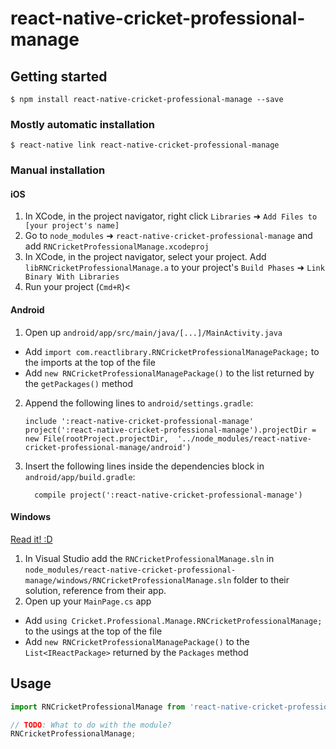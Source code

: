
# react-native-cricket-professional-manage

## Getting started

`$ npm install react-native-cricket-professional-manage --save`

### Mostly automatic installation

`$ react-native link react-native-cricket-professional-manage`

### Manual installation


#### iOS

1. In XCode, in the project navigator, right click `Libraries` ➜ `Add Files to [your project's name]`
2. Go to `node_modules` ➜ `react-native-cricket-professional-manage` and add `RNCricketProfessionalManage.xcodeproj`
3. In XCode, in the project navigator, select your project. Add `libRNCricketProfessionalManage.a` to your project's `Build Phases` ➜ `Link Binary With Libraries`
4. Run your project (`Cmd+R`)<

#### Android

1. Open up `android/app/src/main/java/[...]/MainActivity.java`
  - Add `import com.reactlibrary.RNCricketProfessionalManagePackage;` to the imports at the top of the file
  - Add `new RNCricketProfessionalManagePackage()` to the list returned by the `getPackages()` method
2. Append the following lines to `android/settings.gradle`:
  	```
  	include ':react-native-cricket-professional-manage'
  	project(':react-native-cricket-professional-manage').projectDir = new File(rootProject.projectDir, 	'../node_modules/react-native-cricket-professional-manage/android')
  	```
3. Insert the following lines inside the dependencies block in `android/app/build.gradle`:
  	```
      compile project(':react-native-cricket-professional-manage')
  	```

#### Windows
[Read it! :D](https://github.com/ReactWindows/react-native)

1. In Visual Studio add the `RNCricketProfessionalManage.sln` in `node_modules/react-native-cricket-professional-manage/windows/RNCricketProfessionalManage.sln` folder to their solution, reference from their app.
2. Open up your `MainPage.cs` app
  - Add `using Cricket.Professional.Manage.RNCricketProfessionalManage;` to the usings at the top of the file
  - Add `new RNCricketProfessionalManagePackage()` to the `List<IReactPackage>` returned by the `Packages` method


## Usage
```javascript
import RNCricketProfessionalManage from 'react-native-cricket-professional-manage';

// TODO: What to do with the module?
RNCricketProfessionalManage;
```
  